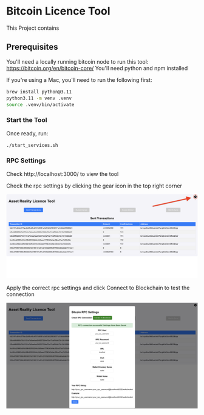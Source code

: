 # Bitcoin Licence Tool

This Project contains 

## Prerequisites

You'll need a locally running bitcoin node to run this tool: https://bitcoin.org/en/bitcoin-core/
You'll need python and npm installed

If you're using a Mac, you'll need to run the following first:
```bash
brew install python@3.11
python3.11 -m venv .venv
source .venv/bin/activate
```

### Start the Tool
Once ready, run:
```bash
./start_services.sh
```



### RPC Settings
Check http://localhost:3000/ to view the tool

Check the rpc settings by clicking the gear icon in the top right corner

![Gear Icon](assets/geariconpoint.png)

Apply the correct rpc settings and click Connect to Blockchain to test the connection

![Gear Icon](assets/rpcconnect.png)



